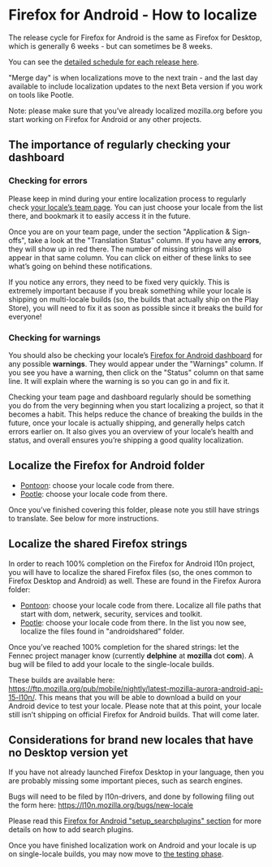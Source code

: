 # Firefox for Android - How to localize

The release cycle for Firefox for Android is the same as Firefox for Desktop, which is generally 6 weeks - but can sometimes be 8 weeks.

You can see the [detailed schedule for each release here](https://wiki.mozilla.org/RapidRelease/Calendar).

"Merge day" is when localizations move to the next train - and the last day available to include localization updates to the next Beta version if you work on tools like Pootle.

Note: please make sure that you’ve already localized mozilla.org before you start working on Firefox for Android or any other projects.

## The importance of regularly checking your dashboard

### Checking for errors
Please keep in mind during your entire localization process to regularly check [your locale’s team page](https://l10n.mozilla.org/teams/). You can just choose your locale from the list there, and bookmark it to easily access it in the future.

Once you are on your team page, under the section "Application & Sign-offs", take a look at the "Translation Status" column. If you have any **errors**, they will show up in red there. The number of missing strings will also appear in that same column. You can click on either of these links to see what’s going on behind these notifications.

If you notice any errors, they need to be fixed very quickly. This is extremely important because if you break something while your locale is shipping on multi-locale builds (so, the builds that actually ship on the Play Store), you will need to fix it as soon as possible since it breaks the build for everyone!

### Checking for warnings
You should also be checking your locale’s [Firefox for Android dashboard](https://l10n.mozilla.org/shipping/dashboard?tree=fennec_aurora&tree=fennec_beta) for any possible **warnings**. They would appear under the "Warnings" column. If you see you have a warning, then click on the "Status" column on that same line. It will explain where the warning is so you can go in and fix it.

Checking your team page and dashboard regularly should be something you do from the very beginning when you start localizing a project, so that it becomes a habit. This helps reduce the chance of breaking the builds in the future, once your locale is actually shipping, and generally helps catch errors earlier on. It also gives you an overview of your locale’s health and status, and overall ensures you’re shipping a good quality localization.

## Localize the Firefox for Android folder
* [Pontoon](https://pontoon.mozilla.org/firefox-for-android-aurora/): choose your locale code from there.
* [Pootle](https://mozilla.locamotion.org/projects/mobile/ ): choose your locale code from there.

Once you’ve finished covering this folder, please note you still have strings to translate. See below for more instructions.

## Localize the shared Firefox strings
In order to reach 100% completion on the Firefox for Android l10n project, you will have to localize the shared Firefox files (so, the ones common to Firefox Desktop and Android) as well. These are found in the Firefox Aurora folder:
* [Pontoon](https://pontoon.mozilla.org/projects/firefox-aurora/): choose your locale code from there. Localize all file paths that start with dom, netwerk, security, services and toolkit.
* [Pootle](https://mozilla.locamotion.org/projects/firefox/): choose your locale code from there. In the list you now see, localize the files found in "androidshared" folder.

Once you’ve reached 100% completion for the shared strings: let the Fennec project manager know (currently **delphine** at **mozilla** dot **com**). A bug will be filed to add your locale to the single-locale builds.

These builds are available here: https://ftp.mozilla.org/pub/mobile/nightly/latest-mozilla-aurora-android-api-15-l10n/.
This means that you will be able to download a build on your Android device to test your locale. Please note that at this point, your locale still isn’t shipping on official Firefox for Android builds. That will come later.

## Considerations for brand new locales that have no Desktop version yet
If you have not already launched Firefox Desktop in your language, then you are probably missing some important pieces, such as search engines.

Bugs will need to be filed by l10n-drivers, and done by following filing out the form here: https://l10n.mozilla.org/bugs/new-locale

Please read this [Firefox for Android "setup_searchplugins" section](/products/firefox_desktop/setup_searchplugins.md) for more details on how to add search plugins.

Once you have finished localization work on Android and your locale is up on single-locale builds, you may now move to [the testing phase](/products/firefox_android/testing_android.md).
